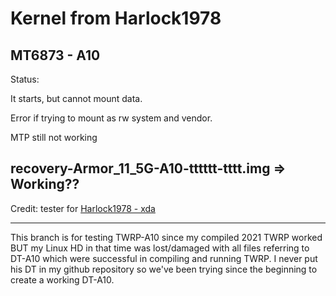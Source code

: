 # Kernel from Harlock1978
MT6873 - A10
---------------
Status: 

It starts, but cannot mount data.

Error if trying to mount as rw system and vendor.

MTP still not working

recovery-Armor_11_5G-A10-tttttt-tttt.img => Working??
------------------------------------
Credit: tester for [Harlock1978 - xda](https://github.com/Harlock1978)

--------------------------------

This branch is for testing TWRP-A10 since my compiled 2021 TWRP worked BUT my Linux HD in that time was lost/damaged with all files referring to DT-A10 which were successful in compiling and running TWRP.
I never put his DT in my github repository so we've been trying since the beginning to create a working DT-A10.

